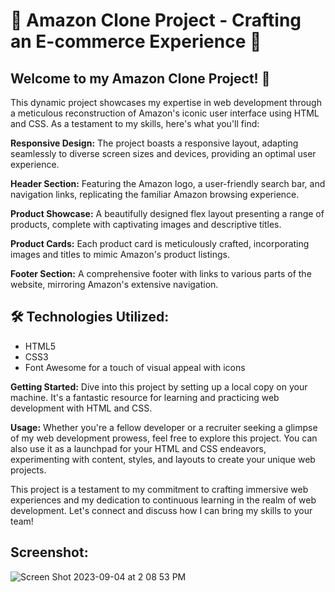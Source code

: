 # 🌟 Amazon Clone Project - Crafting an E-commerce Experience 🌟

## Welcome to my Amazon Clone Project! 🚀
This dynamic project showcases my expertise in web development through a meticulous reconstruction of Amazon's iconic user interface using HTML and CSS. As a testament to my skills, here's what you'll find:

**Responsive Design:** The project boasts a responsive layout, adapting seamlessly to diverse screen sizes and devices, providing an optimal user experience.

**Header Section:** Featuring the Amazon logo, a user-friendly search bar, and navigation links, replicating the familiar Amazon browsing experience.

**Product Showcase:** A beautifully designed flex layout presenting a range of products, complete with captivating images and descriptive titles.

**Product Cards:** Each product card is meticulously crafted, incorporating images and titles to mimic Amazon's product listings.

**Footer Section:** A comprehensive footer with links to various parts of the website, mirroring Amazon's extensive navigation.


## 🛠️ Technologies Utilized:

- HTML5
- CSS3
- Font Awesome for a touch of visual appeal with icons

**Getting Started:** Dive into this project by setting up a local copy on your machine. It's a fantastic resource for learning and practicing web development with HTML and CSS.

**Usage:** Whether you're a fellow developer or a recruiter seeking a glimpse of my web development prowess, feel free to explore this project. You can also use it as a launchpad for your HTML and CSS endeavors, experimenting with content, styles, and layouts to create your unique web projects.

This project is a testament to my commitment to crafting immersive web experiences and my dedication to continuous learning in the realm of web development. Let's connect and discuss how I can bring my skills to your team!

## Screenshot:

![Screen Shot 2023-09-04 at 2 08 53 PM](https://github.com/sr2498/Website_Project/assets/134464080/7a955a7b-2f03-4e90-82d3-ae80f22a2f88)
